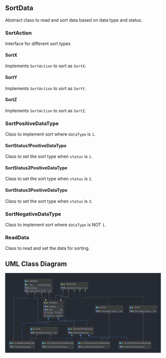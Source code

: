 ## SortData
Abstract class to read and sort data based on data type and status.

### SortAction
Interface for different sort types

#### SortX
Implements `SortAction` to sort as `SortX`.

#### SortY
Implements `SortAction` to sort as `SortY`.

#### SortZ
Implements `SortAction` to sort as `SortZ`.

### SortPositiveDataType
Class to implement sort where `dataType` is `1`.

#### SortStatus1PositiveDataType
Class to set the sort type when `status` is `1`.

#### SortStatus2PositiveDataType
Class to set the sort type when `status` is `2`.

#### SortStatus3PositiveDataType
Class to set the sort type when `status` is `3`.

### SortNegativeDataType
Class to implement sort where `dataType` is NOT `1`.

### ReadData
Class to read and set the data for sorting.

## UML Class Diagram
![UML Class Diagram](SortData.jpg)